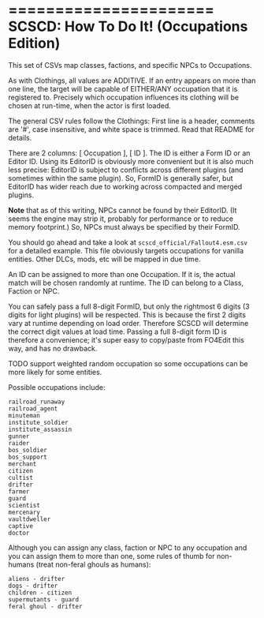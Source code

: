 ======================
SCSCD: How To Do It!
 (Occupations Edition)
======================

This set of CSVs map classes, factions, and specific NPCs to Occupations.

As with Clothings, all values are ADDITIVE. If an entry appears on more
than one line, the target will be capable of EITHER/ANY occupation that it
is registered to. Precisely which occupation influences its clothing will be
chosen at run-time, when the actor is first loaded.

The general CSV rules follow the Clothings: First line is a header, comments
are '#', case insensitive, and white space is trimmed. Read that README for
details.

There are 2 columns: [ Occupation ], [ ID ]. The ID is either a Form ID or
an Editor ID. Using its EditorID is obviously more convenient but it is also
much less precise: EditorID is subject to conflicts across different plugins
(and sometimes within the same plugin). So, FormID is generally safer, but
EditorID has wider reach due to working across compacted and merged plugins.

**Note** that as of this writing, NPCs cannot be found by their EditorID. (It
seems the engine may strip it, probably for performance or to reduce memory
footprint.) So, NPCs must always be specified by their FormID.

You should go ahead and take a look at `scscd_official/Fallout4.esm.csv`
for a detailed example. This file obviously targets occupations for vanilla
entities. Other DLCs, mods, etc will be mapped in due time.

An ID can be assigned to more than one Occupation. If it is,
the actual match will be chosen randomly at runtime. The ID
can belong to a Class, Faction or NPC.

You can safely pass a full 8-digit FormID, but only the rightmost
6 digits (3 digits for light plugins) will be respected. This is
because the first 2 digits vary at runtime depending on load order.
Therefore SCSCD will determine the correct digit values at load time. Passing
a full 8-digit form ID is therefore a convenience; it's super easy to
copy/paste from FO4Edit this way, and has no drawback.

TODO support weighted random occupation so some occupations can be more
likely for some entities.

Possible occupations include:

    railroad_runaway
    railroad_agent
    minuteman
    institute_soldier
    institute_assassin
    gunner
    raider
    bos_soldier
    bos_support
    merchant
    citizen
    cultist
    drifter
    farmer
    guard
    scientist
    mercenary
    vaultdweller
    captive
    doctor

Although you can assign any class, faction or NPC to any occupation
and you can assign them to more than one, some rules of thumb for
non-humans (treat non-feral ghouls as humans):

    aliens - drifter
    dogs - drifter
    children - citizen
    supermutants - guard
    feral ghoul - drifter
